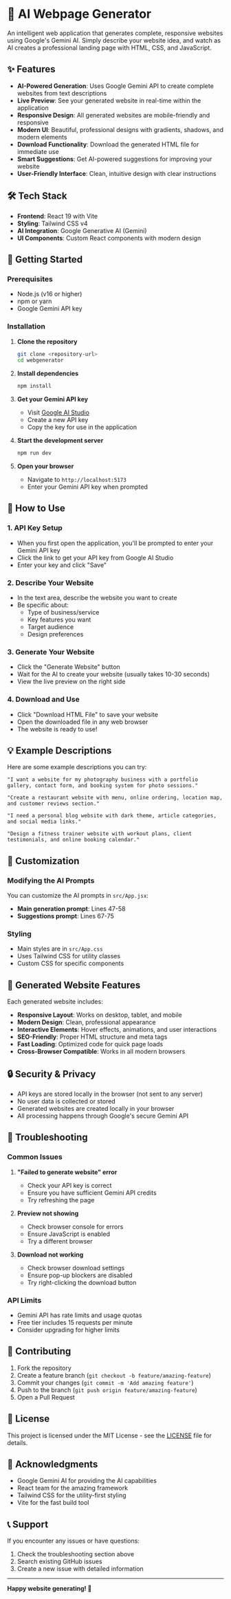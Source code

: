 # 🚀 AI Webpage Generator

An intelligent web application that generates complete, responsive websites using Google's Gemini AI. Simply describe your website idea, and watch as AI creates a professional landing page with HTML, CSS, and JavaScript.

## ✨ Features

- **AI-Powered Generation**: Uses Google Gemini API to create complete websites from text descriptions
- **Live Preview**: See your generated website in real-time within the application
- **Responsive Design**: All generated websites are mobile-friendly and responsive
- **Modern UI**: Beautiful, professional designs with gradients, shadows, and modern elements
- **Download Functionality**: Download the generated HTML file for immediate use
- **Smart Suggestions**: Get AI-powered suggestions for improving your website
- **User-Friendly Interface**: Clean, intuitive design with clear instructions

## 🛠️ Tech Stack

- **Frontend**: React 19 with Vite
- **Styling**: Tailwind CSS v4
- **AI Integration**: Google Generative AI (Gemini)
- **UI Components**: Custom React components with modern design

## 🚀 Getting Started

### Prerequisites

- Node.js (v16 or higher)
- npm or yarn
- Google Gemini API key

### Installation

1. **Clone the repository**
   ```bash
   git clone <repository-url>
   cd webgenerator
   ```

2. **Install dependencies**
   ```bash
   npm install
   ```

3. **Get your Gemini API key**
   - Visit [Google AI Studio](https://makersuite.google.com/app/apikey)
   - Create a new API key
   - Copy the key for use in the application

4. **Start the development server**
   ```bash
   npm run dev
   ```

5. **Open your browser**
   - Navigate to `http://localhost:5173`
   - Enter your Gemini API key when prompted

## 📖 How to Use

### 1. API Key Setup
- When you first open the application, you'll be prompted to enter your Gemini API key
- Click the link to get your API key from Google AI Studio
- Enter your key and click "Save"

### 2. Describe Your Website
- In the text area, describe the website you want to create
- Be specific about:
  - Type of business/service
  - Key features you want
  - Target audience
  - Design preferences

### 3. Generate Your Website
- Click the "Generate Website" button
- Wait for the AI to create your website (usually takes 10-30 seconds)
- View the live preview on the right side

### 4. Download and Use
- Click "Download HTML File" to save your website
- Open the downloaded file in any web browser
- The website is ready to use!

## 💡 Example Descriptions

Here are some example descriptions you can try:

```
"I want a website for my photography business with a portfolio gallery, contact form, and booking system for photo sessions."
```

```
"Create a restaurant website with menu, online ordering, location map, and customer reviews section."
```

```
"I need a personal blog website with dark theme, article categories, and social media links."
```

```
"Design a fitness trainer website with workout plans, client testimonials, and online booking calendar."
```

## 🔧 Customization

### Modifying the AI Prompts
You can customize the AI prompts in `src/App.jsx`:

- **Main generation prompt**: Lines 47-58
- **Suggestions prompt**: Lines 67-75

### Styling
- Main styles are in `src/App.css`
- Uses Tailwind CSS for utility classes
- Custom CSS for specific components

## 🎨 Generated Website Features

Each generated website includes:

- **Responsive Layout**: Works on desktop, tablet, and mobile
- **Modern Design**: Clean, professional appearance
- **Interactive Elements**: Hover effects, animations, and user interactions
- **SEO-Friendly**: Proper HTML structure and meta tags
- **Fast Loading**: Optimized code for quick page loads
- **Cross-Browser Compatible**: Works in all modern browsers

## 🔒 Security & Privacy

- API keys are stored locally in the browser (not sent to any server)
- No user data is collected or stored
- Generated websites are created locally in your browser
- All processing happens through Google's secure Gemini API

## 🚨 Troubleshooting

### Common Issues

1. **"Failed to generate website" error**
   - Check your API key is correct
   - Ensure you have sufficient Gemini API credits
   - Try refreshing the page

2. **Preview not showing**
   - Check browser console for errors
   - Ensure JavaScript is enabled
   - Try a different browser

3. **Download not working**
   - Check browser download settings
   - Ensure pop-up blockers are disabled
   - Try right-clicking the download button

### API Limits
- Gemini API has rate limits and usage quotas
- Free tier includes 15 requests per minute
- Consider upgrading for higher limits

## 🤝 Contributing

1. Fork the repository
2. Create a feature branch (`git checkout -b feature/amazing-feature`)
3. Commit your changes (`git commit -m 'Add amazing feature'`)
4. Push to the branch (`git push origin feature/amazing-feature`)
5. Open a Pull Request

## 📄 License

This project is licensed under the MIT License - see the [LICENSE](LICENSE) file for details.

## 🙏 Acknowledgments

- Google Gemini AI for providing the AI capabilities
- React team for the amazing framework
- Tailwind CSS for the utility-first styling
- Vite for the fast build tool

## 📞 Support

If you encounter any issues or have questions:

1. Check the troubleshooting section above
2. Search existing GitHub issues
3. Create a new issue with detailed information

---

**Happy website generating! 🎉**
